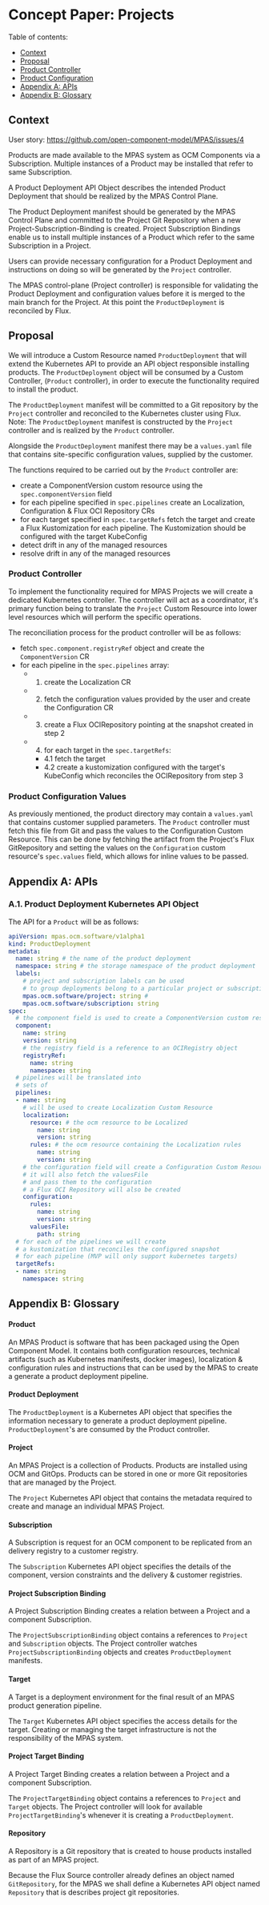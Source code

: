 # Concept Paper: Projects

Table of contents:
- [Context](#context)
- [Proposal](#proposal)
- [Product Controller](#product-controller)
- [Product Configuration](#product-configuration-values)
- [Appendix A: APIs](#appendix-a-apis)
- [Appendix B: Glossary](#appendix-b-glossary)

## Context

User story: https://github.com/open-component-model/MPAS/issues/4

Products are made available to the MPAS system as OCM Components via a Subscription. Multiple instances of a Product may be installed that refer to same Subscription.

A Product Deployment API Object describes the intended Product Deployment that should be realized by the MPAS Control Plane.

The Product Deployment manifest should be generated by the MPAS Control Plane and committed to the Project Git Repository when a new Project-Subscription-Binding is created. Project Subscription Bindings enable us to install multiple instances of a Product which refer to the same Subscription in a Project.

Users can provide necessary configuration for a Product Deployment and instructions on doing so will be generated by the `Project`  controller.

The MPAS control-plane (Project controller) is responsible for validating the Product Deployment and configuration values before it is merged to the main branch for the Project. At this point the `ProductDeployment` is reconciled by Flux.

## Proposal

We will introduce a Custom Resource named `ProductDeployment` that will extend the Kubernetes API to provide an API object responsible installing products. The `ProductDeployment` object will be consumed by a Custom Controller, (`Product` controller), in order to execute the functionality required to install the product.

The `ProductDeployment` manifest will be committed to a Git repository by the `Project` controller and reconciled to the Kubernetes cluster using Flux. Note: The `ProductDeployment` manifest is constructed by the `Project` controller and is realized by the `Product` controller.

Alongside the `ProductDeployment` manifest there may be a `values.yaml` file that contains site-specific configuration values, supplied by the customer.

The functions required to be carried out by the `Product` controller are:
- create a ComponentVersion custom resource using the `spec.componentVersion` field
- for each pipeline specified in `spec.pipelines` create an Localization, Configuration & Flux OCI Repository CRs
- for each target specified in `spec.targetRefs` fetch the target and create a Flux Kustomization for each pipeline. The Kustomization should be configured with the target KubeConfig
- detect drift in any of the managed resources
- resolve drift in any of the managed resources

### Product Controller

To implement the functionality required for MPAS Projects we will create a dedicated Kubernetes controller. The controller will act as a coordinator, it's primary function being to translate the `Project` Custom Resource into lower level resources which will perform the specific operations.

The reconciliation process for the product controller will be as follows:
- fetch `spec.component.registryRef` object and create the `ComponentVersion` CR
- for each pipeline in the `spec.pipelines` array:
  - 1. create the Localization CR
  - 2. fetch the configuration values provided by the user and create the Configuration CR
  - 3. create a Flux OCIRepository pointing at the snapshot created in step 2
  - 4. for each target in the `spec.targetRefs`:
      - 4.1 fetch the target
      - 4.2 create a kustomization configured with the target's KubeConfig which reconciles the OCIRepository from step 3

### Product Configuration Values

As previously mentioned, the product directory may contain a `values.yaml` that contains customer supplied parameters. The `Product` controller must fetch this file from Git and pass the values to the Configuration Custom Resource. This can be done by fetching the artifact from the Project's Flux GitRepository and setting the values on the `Configuration` custom resource's `spec.values` field, which allows for inline values to be passed.

## Appendix A: APIs

### A.1. Product Deployment Kubernetes API Object

The API for a `Product` will be as follows:

```yaml
apiVersion: mpas.ocm.software/v1alpha1
kind: ProductDeployment
metadata:
  name: string # the name of the product deployment
  namespace: string # the storage namespace of the product deployment
  labels:
    # project and subscription labels can be used
    # to group deployments belong to a particular project or subscription
    mpas.ocm.software/project: string #
    mpas.ocm.software/subscription: string
spec:
  # the component field is used to create a ComponentVersion custom resource
  component:
    name: string
    version: string
    # the registry field is a reference to an OCIRegistry object
    registryRef:
      name: string
      namespace: string
  # pipelines will be translated into
  # sets of
  pipelines:
  - name: string
    # will be used to create Localization Custom Resource
    localization:
      resource: # the ocm resource to be Localized
        name: string
        version: string
      rules: # the ocm resource containing the Localization rules
        name: string
        version: string
    # the configuration field will create a Configuration Custom Resource
    # it will also fetch the valuesFile
    # and pass them to the configuration
    # a Flux OCI Repository will also be created
    configuration:
      rules:
        name: string
        version: string
      valuesFile:
        path: string
  # for each of the pipelines we will create
  # a kustomization that reconciles the configured snapshot
  # for each pipeline (MVP will only support kubernetes targets)
  targetRefs:
  - name: string
    namespace: string
```

## Appendix B: Glossary

#### Product

An MPAS Product is software that has been packaged using the Open Component Model. It contains both configuration resources, technical artifacts (such as Kubernetes manifests, docker images), localization & configuration rules and instructions that can be used by the MPAS to create a generate a product deployment pipeline.

#### Product Deployment

The `ProductDeployment` is a Kubernetes API object that specifies the information necessary to generate a product deployment pipeline. `ProductDeployment`'s are consumed by the Product controller.

#### Project

An MPAS Project is a collection of Products. Products are installed using OCM and GitOps. Products can be stored in one or more Git repositories that are managed by the Project.

The `Project` Kubernetes API object that contains the metadata required to create and manage an individual MPAS Project.

#### Subscription

A Subscription is request for an OCM component to be replicated from an delivery registry to a customer registry.

The `Subscription` Kubernetes API object specifies the details of the component, version constraints and the delivery & customer registries.

#### Project Subscription Binding

A Project Subscription Binding creates a relation between a Project and a component Subscription.

The `ProjectSubscriptionBinding` object contains a references to `Project` and `Subscription` objects. The Project controller watches `ProjectSubscriptionBinding` objects and creates `ProductDeployment` manifests.

#### Target

A Target is a deployment environment for the final result of an MPAS product generation pipeline.

The `Target` Kubernetes API object specifies the access details for the target. Creating or managing the target infrastructure is not the responsibility of the MPAS system.

#### Project Target Binding

A Project Target Binding creates a relation between a Project and a component Subscription.

The `ProjectTargetBinding` object contains a references to `Project` and `Target` objects. The Project controller will look for available `ProjectTargetBinding`'s whenever it is creating a `ProductDeployment`.

#### Repository

A Repository is a Git repository that is created to house products installed as part of an MPAS project.

Because the Flux Source controller already defines an object named `GitRepository`, for the MPAS we shall define a Kubernetes API object named `Repository` that is describes project git repositories.
